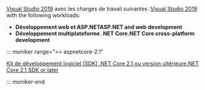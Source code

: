 <span data-ttu-id="1f986-101">[Visual Studio 2019](https://visualstudio.microsoft.com/downloads/?utm_medium=microsoft&utm_source=docs.microsoft.com&utm_campaign=inline+link&utm_content=download+vs2019) avec les charges de travail suivantes :</span><span class="sxs-lookup"><span data-stu-id="1f986-101">[Visual Studio 2019](https://visualstudio.microsoft.com/downloads/?utm_medium=microsoft&utm_source=docs.microsoft.com&utm_campaign=inline+link&utm_content=download+vs2019) with the following workloads:</span></span>

* <span data-ttu-id="1f986-102">**Développement web et ASP.NET**</span><span class="sxs-lookup"><span data-stu-id="1f986-102">**ASP.NET and web development**</span></span>
* <span data-ttu-id="1f986-103">**Développement multiplateforme .NET Core**</span><span class="sxs-lookup"><span data-stu-id="1f986-103">**.NET Core cross-platform development**</span></span>

::: moniker range=">= aspnetcore-2.1"

[<span data-ttu-id="1f986-104">Kit de développement logiciel (SDK) .NET Core 2.1 ou version ultérieure</span><span class="sxs-lookup"><span data-stu-id="1f986-104">.NET Core 2.1 SDK or later</span></span>](https://www.microsoft.com/net/download/windows)

::: moniker-end
